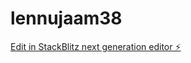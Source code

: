 # lennujaam38

[Edit in StackBlitz next generation editor ⚡️](https://stackblitz.com/~/github.com/kvartiil/lennujaam38)